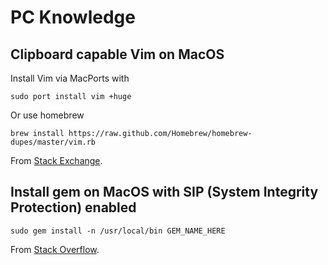 # PC Knowledge

## Clipboard capable Vim on MacOS
Install Vim via MacPorts with
```
sudo port install vim +huge
```
Or use homebrew
```
brew install https://raw.github.com/Homebrew/homebrew-dupes/master/vim.rb
```
From [Stack Exchange](https://superuser.com/questions/421057/install-vim-with-clipboard-support-using-macports-in-os-x-10-7-3).


## Install gem on MacOS with SIP (System Integrity Protection) enabled
```
sudo gem install -n /usr/local/bin GEM_NAME_HERE
```
From [Stack Overflow](http://stackoverflow.com/a/34234878).

